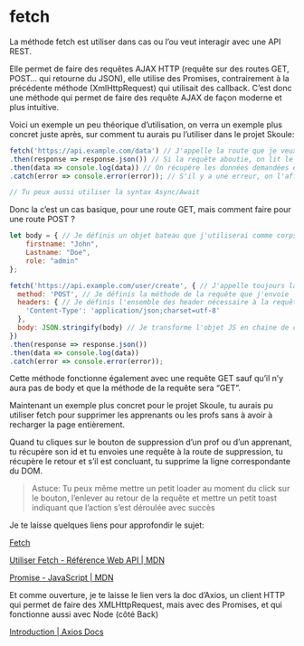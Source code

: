 # fetch

La méthode fetch est utiliser dans cas ou l’ou veut interagir avec une API REST.

Elle permet de faire des requêtes AJAX HTTP (requête sur des routes GET, POST… qui retourne du JSON), elle utilise des Promises, contrairement à la précédente méthode (XmlHttpRequest) qui utilisait des callback. C’est donc une méthode qui permet de faire des requête AJAX de façon moderne et plus intuitive.

Voici un exemple un peu théorique d’utilisation, on verra un exemple plus concret juste après, sur comment tu aurais pu l’utiliser dans le projet Skoule:

```jsx
fetch('https://api.example.com/data') // J'appelle la route que je veux requêter
.then(response => response.json()) // Si la requête aboutie, on lit le réponse en JSON
.then(data => console.log(data)) // On récupère les données demandées et on les affiche
.catch(error => console.error(error)); // S'il y a une erreur, on l'affiche

// Tu peux aussi utiliser la syntax Async/Await
```

Donc la c’est un cas basique, pour une route GET, mais comment faire pour une route POST ?

```jsx
let body = { // Je définis un objet bateau que j'utiliserai comme corps de ma requête
	firstname: "John",
	Lastname: "Doe",
	role: "admin"
};

fetch('https://api.example.com/user/create', { // J'appelle toujours la route
  method: 'POST', // Je définis la méthode de la requête que j'envoie
  headers: { // Je définis l'ensemble des header nécessaire à la requête (auth...)
    'Content-Type': 'application/json;charset=utf-8'
  },
  body: JSON.stringify(body) // Je transforme l'objet JS en chaine de caractères Json
})
.then(response => response.json())
.then(data => console.log(data))
.catch(error => console.error(error));
```

Cette méthode fonctionne également avec une requête GET sauf qu’il n’y aura pas de body et que la méthode de la requête sera “GET”.

Maintenant un exemple plus concret pour le projet Skoule, tu aurais pu utiliser fetch pour supprimer les apprenants ou les profs sans à avoir à recharger la page entièrement.

Quand tu cliques sur le bouton de suppression d’un prof ou d’un apprenant, tu récupère son id et tu envoies une requête à la route de suppression, tu récupère le retour et s’il est concluant, tu supprime la ligne correspondante du DOM.

> Astuce: Tu peux même mettre un petit loader au moment du click sur le bouton, l’enlever au retour de la requête et mettre un petit toast indiquant que l’action s’est déroulée avec succès
> 

Je te laisse quelques liens pour approfondir le sujet:

[Fetch](https://fr.javascript.info/fetch)

[Utiliser Fetch - Référence Web API | MDN](https://developer.mozilla.org/fr/docs/Web/API/Fetch_API/Using_Fetch)

[Promise - JavaScript | MDN](https://developer.mozilla.org/fr/docs/Web/JavaScript/Reference/Global_Objects/Promise)

Et comme ouverture, je te laisse le lien vers la doc d’Axios, un client HTTP qui permet de faire des XMLHttpRequest, mais avec des Promises, et qui fonctionne aussi avec Node (côté Back)

[Introduction | Axios Docs](https://axios-http.com/fr/docs/intro)